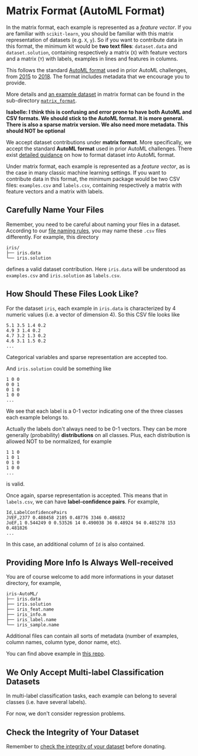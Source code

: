 # Matrix Format (AutoML Format)

In the matrix format, each example is represented as a *feature vector*. If you are familiar with `scikit-learn`, you should be familiar with this matrix representation of datasets (e.g. `X`, `y`). So if you want to contribute data in this format, the minimum kit would be **two text files**: `dataset.data` and `dataset.solution`, containing respectively a matrix (`X`) with feature vectors and a matrix (`Y`) with labels, examples in lines and features in columns.

This follows the standard [AutoML format](https://github.com/codalab/chalab/wiki/Help:-Wizard-%E2%80%90-Challenge-%E2%80%90-Data) used in prior AutoML challenges, from [2015](https://competitions.codalab.org/competitions/2321) to [2018](http://prada-research.net/pakdd18/index.php/call-for-competition/). The format includes metadata that we encourage you to provide.

More details and [an example dataset](https://github.com/zhengying-liu/autodl-contrib/tree/master/matrix_format/iris-AutoML) in matrix format can be found in the sub-directory [`matrix_format`](https://github.com/zhengying-liu/autodl-contrib/tree/master/matrix_format).

**Isabelle: I think this is confusing and error prone to have both AutoML and CSV formats. We should stick to the AutoML format. It is more general. There is also a sparse matrix version. We also need more metadata. This should NOT be optional**


We accept dataset contributions under **matrix format**. More specifically, we accept the standard **AutoML format** used in prior AutoML challenges. There exist [detailed guidance](https://github.com/codalab/chalab/wiki/Help:-Wizard-%E2%80%90-Challenge-%E2%80%90-Data) on how to format dataset into AutoML format.

Under matrix format, each example is represented as a *feature vector*, as is the case in many classic machine learning settings. If you want to contribute data in this format, the minimum package would be two CSV files: `examples.csv` and `labels.csv`, containing respectively a matrix with feature vectors and a matrix with labels.

## Carefully Name Your Files
Remember, you need to be careful about naming your files in a dataset. According to our [file naming rules](https://github.com/zhengying-liu/autodl-contrib#carefully-name-your-files), you may name these `.csv` files differently. For example, this directory
```
iris/
├── iris.data
└── iris.solution
```

defines a valid dataset contribution. Here `iris.data` will be understood as `examples.csv` and `iris.solution` as `labels.csv`.

## How Should These Files Look Like?

For the dataset `iris`, each example in `iris.data` is characterized by 4 numeric values (i.e. a vector of dimension 4). So this CSV file looks like
```
5.1 3.5 1.4 0.2
4.9 3 1.4 0.2
4.7 3.2 1.3 0.2
4.6 3.1 1.5 0.2
...
```

Categorical variables and sparse representation are accepted too.

And `iris.solution` could be something like
```
1 0 0
0 0 1
0 1 0
1 0 0
...
```

We see that each label is a 0-1 vector indicating one of the three classes each example belongs to.

Actually the labels don't always need to be 0-1 vectors. They can be more generally (probability) **distributions** on all classes. Plus, each distribution is allowed NOT to be normalized, for example
```
1 1 0
1 0 1
0 1 0
1 0 0
...
```

is valid.

Once again, sparse representation is accepted. This means that in `labels.csv`, we can have **label-confidence pairs**. For example,
```
Id,LabelConfidencePairs
JVEF,2377 0.488458 2105 0.48776 3346 0.486832
JoEF,1 0.544249 0 0.53526 14 0.490038 36 0.48924 94 0.485278 153 0.481826
...
```

In this case, an additional column of `Id` is also contained.


## Providing More Info Is Always Well-received
You are of course welcome to add more informations in your dataset directory, for example,
```
iris-AutoML/
├── iris.data
├── iris.solution
├── iris_feat.name
├── iris_info.m
├── iris_label.name
└── iris_sample.name
```

Additional files can contain all sorts of metadata (number of examples, column names, column type, donor name, etc).

You can find above example in [this repo](https://github.com/zhengying-liu/autodl-contrib/tree/master/matrix_format/iris-AutoML).

## We Only Accept Multi-label Classification Datasets
In multi-label classification tasks, each example can belong to several classes (i.e. have several labels).

For now, we don't consider regression problems.

## Check the Integrity of Your Dataset
Remember to [check the integrity of your dataset](https://github.com/zhengying-liu/autodl-contrib#check-the-integrity-of-a-dataset) before donating.
